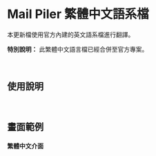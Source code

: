 # Mail Piler 繁體中文語系檔

本更新檔使用官方內建的英文語系檔進行翻譯。    
  
**特別說明：** 此繁體中文語言檔已經合併至官方專案。

&nbsp;&nbsp;
&nbsp;&nbsp;

## 使用說明

  
&nbsp;&nbsp;
&nbsp;&nbsp;  
    
    
## 畫面範例


#### 繁體中文介面  
  
